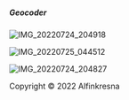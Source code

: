 ##### Geocoder
![IMG_20220724_204918](https://user-images.githubusercontent.com/75003444/180651593-668aa149-f0ca-459d-872a-678c4b88656d.jpg)

![IMG_20220725_044512](https://user-images.githubusercontent.com/75003444/180667246-88c7e525-6af2-4dd2-9ebc-a280f7dbcd74.jpg)

![IMG_20220724_204827](https://user-images.githubusercontent.com/75003444/180651634-7d6a67d5-34c1-441c-acd6-0f3c9fd5b5f5.jpg)

Copyright © 2022 Alfinkresna
